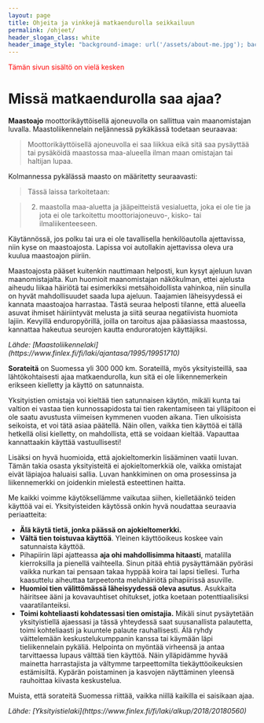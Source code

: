 ```yaml
---
layout: page
title: Ohjeita ja vinkkejä matkaendurolla seikkailuun
permalink: /ohjeet/
header_slogan_class: white
header_image_style: "background-image: url('/assets/about-me.jpg'); background-position: center bottom;"
---
```


<div style="color: red;">Tämän sivun sisältö on vielä kesken</div>

# Missä matkaendurolla saa ajaa?

<b>Maastoajo</b> moottorikäyttöisellä ajoneuvolla on sallittua vain 
maanomistajan luvalla. Maastoliikennelain neljännessä pykäkässä todetaan 
seuraavaa:

> Moottorikäyttöisellä ajoneuvolla ei saa liikkua eikä sitä saa 
pysäyttää 
tai pysäköidä maastossa maa-alueella ilman maan omistajan tai haltijan 
lupaa.

Kolmannessa pykälässä maasto on määritetty seuraavasti:

> Tässä laissa tarkoitetaan:

> 2) maastolla maa-aluetta ja jääpeitteistä vesialuetta, joka ei ole tie 
ja jota ei ole tarkoitettu moottoriajoneuvo-, kisko- tai ilmaliikenteeseen.

Käytännössä, jos polku tai ura ei ole tavallisella henkilöautolla 
ajettavissa, niin kyse on maastoajosta. Lapissa voi autollakin 
ajettavissa oleva ura kuulua maastoajon piiriin.

Maastoajosta pääset kuitenkin nauttimaan helposti, kun kysyt ajeluun 
luvan maanomistajalta. Kun huomioit maanomistajan näkökulman, ettei 
ajelusta aiheudu liikaa häiriötä tai esimerkiksi metsähoidollista 
vahinkoa, niin sinulla on hyvät mahdollisuudet saada lupa ajeluun. 
Taajamien läheisyydessä ei kannata maastoajoa harrastaa. Tästä seuraa 
helposti tilanne, että alueella asuvat ihmiset häiriintyvät melusta ja 
siitä seuraa negatiivista huomiota lajiin. Kevyillä enduropyörillä, 
joilla on taroitus ajaa pääasiassa maastossa, kannattaa hakeutua 
seurojen kautta enduroratojen käyttäjiksi.

<i>
Lähde: 
[Maastoliikennelaki](https://www.finlex.fi/fi/laki/ajantasa/1995/19951710) 
</i>

<b>Sorateitä</b> on Suomessa yli 300 000 km. Sorateillä, myös 
yksityisteillä, saa lähtökohtaisesti ajaa matkaendurolla, kun sitä ei 
ole liikennemerkein erikseen kielletty ja käyttö on satunnaista.

Yksityistien omistaja voi kieltää tien satunnaisen käytön, mikäli kunta 
tai valtion ei vastaa tien kunnossapidosta tai tien rakentamiseen tai 
ylläpitoon ei ole saatu avustusta viimeisen kymmenen vuoden aikana. 
Tien ulkoisista seikoista, et voi tätä asiaa päätellä. Näin ollen, 
vaikka tien 
käyttöä ei tällä hetkellä olisi kielletty, on mahdollista, että se 
voidaan kieltää. Vapauttaa kannattaakin käyttää 
vastuullisesti!

Lisäksi on hyvä huomioida, että ajokieltomerkin lisääminen vaatii luvan. 
Tämän takia osasta 
yksityisteitä ei ajokieltomerkkiä ole, vaikka omistajat eivät läpiajoa 
haluaisi sallia. Luvan hankkiminen on oma prosessinsa ja liikennemerkki 
on joidenkin mielestä esteettinen haitta.

Me kaikki voimme käytöksellämme vaikutaa siihen, kielletäänkö teiden 
käyttöä vai ei. Yksityisteiden käytössä onkin hyvä noudattaa 
seuraavia periaatteita:

* <b>Älä käytä tietä, jonka päässä on ajokieltomerkki.</b>
* <b>Vältä tien toistuvaa käyttöä</b>. Yleinen käyttöoikeus koskee vain 
satunnaista käyttöä.
* Pihapiirin läpi ajatteassa <b>aja ohi mahdollisimma 
hitaasti</b>, matalilla kierroksilla ja 
pienellä vaihteella. Sinun pitää ehtiä pysäyttämään pyöräsi vaikka 
nurkan tai pensaan takaa hyppää koira tai lapsi tiellesi. 
Turha kaasuttelu aiheuttaa tarpeetonta meluhäiriötä pihapiirissä 
asuville.
* <b>Huomioi tien välittömässä läheisyydessä oleva asutus</b>. 
Asukkaita häiritsee ääni ja kovavauhtiset ohitukset, jotka koetaan 
potenttiaalisiksi vaaratilanteiksi.
* <b>Toimi kohteliaasti kohdatessasi tien omistajia.</b> 
Mikäli sinut pysäytetään yksityistiellä ajaessasi ja tässä 
yhteydessä saat suusanallista palautetta, toimi kohteliaasti ja 
kuuntele palaute rauhallisesti. Älä ryhdy väittelemään 
keskustelukumppanin kanssa tai käymään läpi tieliikennelain pykäliä. 
Helpointa on myöntää virheensä ja antaa tarvittaessa lupaus välttää tien 
käyttöä. Näin ylläpidämme hyvää mainetta harrastajista ja vältymme 
tarpeettomilta tiekäyttöoikeuksien estämisiltä. Kypärän poistaminen ja 
kasvojen näyttäminen yleensä rauhoittaa kiivasta keskustelua.

Muista, että sorateitä Suomessa riittää, vaikka niillä kaikilla ei 
saisikaan ajaa.

<i>
Lähde: 
[Yksityistielaki](https://www.finlex.fi/fi/laki/alkup/2018/20180560)
</i>


